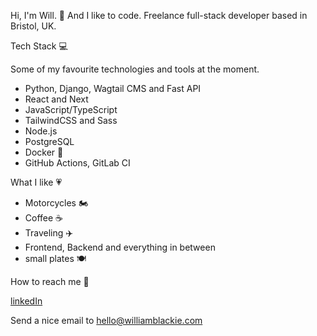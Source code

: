 Hi, I'm Will. 👋 And I like to code.
Freelance full-stack developer based in Bristol, UK.

Tech Stack 💻

Some of my favourite technologies and tools at the moment.

- Python, Django, Wagtail CMS and Fast API
- React and Next
- JavaScript/TypeScript
- TailwindCSS and Sass
- Node.js
- PostgreSQL
- Docker 🐳
- GitHub Actions, GitLab CI

What I like 💗

 - Motorcycles 🏍️
 - Coffee ☕
 - Traveling ✈️
 - Frontend, Backend and everything in between
 - small plates 🍽️

How to reach me 💌

[linkedIn](https://www.linkedin.com/in/william-blackie)

Send a nice email to [hello@williamblackie.com](mailto:hello@williamblackie.com)
